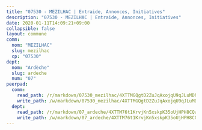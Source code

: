 ```yaml
---
title: "07530 - MEZILHAC | Entraide, Annonces, Initiatives"
description: "07530 - MEZILHAC | Entraide, Annonces, Initiatives"
date: 2020-01-11T14:09:21+09:00
collapsible: false
layout: commune
comm:
  nom: "MEZILHAC"
  slug: mezilhac
  cp: "07530"
dept:
  nom: "Ardèche"
  slug: ardeche
  num: "07"
peerpad:
  comm:
    read_path: /r/markdown/07530_mezilhac/4XTTMGQgtD2ZuJqAxojqU9qJLuMDhRBWoSyYaGpaMU6KJoP5N
    write_path: /w/markdown/07530_mezilhac/4XTTMGQgtD2ZuJqAxojqU9qJLuMDhRBWoSyYaGpaMU6KJoP5N-K3TgV7v8uR5VDczznsFYHRmdkqY9PJFV7B8FrLUdv16F2av9A1St7egLQ9BAcTjCebzmPNhV2J4zRnfLYxa4EMpYfdr9SeUqN2uKdeoyX8W5BRRmj1Bhi7Z2Xu2JHHhZJSLC4aua
  dept:
    read_path: /r/markdown/07_ardeche/4XTTM76t1KrvjKn5xskpK35oUjHPH8CQaLdMsC4TVbgaVPp9H
    write_path: /w/markdown/07_ardeche/4XTTM76t1KrvjKn5xskpK35oUjHPH8CQaLdMsC4TVbgaVPp9H-K3TgTz6XqMtb1TG26LozWQGWzYCmeEroVRKKCBntm7SADEzfC88gC5qx4GzHEVb3Y3CHH1FRtgCq45v9wokwFBFS6YysdmDNnD29f5C4C6FuF2ZpCUFJZY3XzmFx1kWscUwpw6qR
---
```


